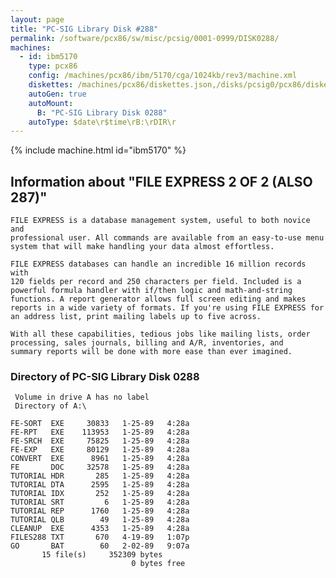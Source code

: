 ```yaml
---
layout: page
title: "PC-SIG Library Disk #288"
permalink: /software/pcx86/sw/misc/pcsig/0001-0999/DISK0288/
machines:
  - id: ibm5170
    type: pcx86
    config: /machines/pcx86/ibm/5170/cga/1024kb/rev3/machine.xml
    diskettes: /machines/pcx86/diskettes.json,/disks/pcsig0/pcx86/diskettes.json
    autoGen: true
    autoMount:
      B: "PC-SIG Library Disk 0288"
    autoType: $date\r$time\rB:\rDIR\r
---
```


{% include machine.html id="ibm5170" %}

## Information about "FILE EXPRESS 2 OF 2 (ALSO 287)"

    FILE EXPRESS is a database management system, useful to both novice and
    professional user. All commands are available from an easy-to-use menu
    system that will make handling your data almost effortless.
    
    FILE EXPRESS databases can handle an incredible 16 million records with
    120 fields per record and 250 characters per field. Included is a
    powerful formula handler with if/then logic and math-and-string
    functions. A report generator allows full screen editing and makes
    reports in a wide variety of formats. If you're using FILE EXPRESS for
    an address list, print mailing labels up to five across.
    
    With all these capabilities, tedious jobs like mailing lists, order
    processing, sales journals, billing and A/R, inventories, and
    summary reports will be done with more ease than ever imagined.

### Directory of PC-SIG Library Disk 0288

     Volume in drive A has no label
     Directory of A:\

    FE-SORT  EXE     30833   1-25-89   4:28a
    FE-RPT   EXE    113953   1-25-89   4:28a
    FE-SRCH  EXE     75825   1-25-89   4:28a
    FE-EXP   EXE     80129   1-25-89   4:28a
    CONVERT  EXE      8961   1-25-89   4:28a
    FE       DOC     32578   1-25-89   4:28a
    TUTORIAL HDR       285   1-25-89   4:28a
    TUTORIAL DTA      2595   1-25-89   4:28a
    TUTORIAL IDX       252   1-25-89   4:28a
    TUTORIAL SRT         6   1-25-89   4:28a
    TUTORIAL REP      1760   1-25-89   4:28a
    TUTORIAL QLB        49   1-25-89   4:28a
    CLEANUP  EXE      4353   1-25-89   4:28a
    FILES288 TXT       670   4-19-89   1:07p
    GO       BAT        60   2-02-89   9:07a
           15 file(s)     352309 bytes
                               0 bytes free
